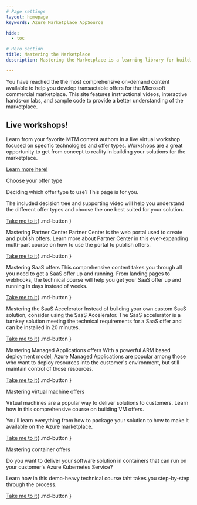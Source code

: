 ```yaml
---
# Page settings
layout: homepage
keywords: Azure Marketplace AppSource

hide:
  - toc

# Hero section
title: Mastering the Marketplace
description: Mastering the Marketplace is a learning library for building transactable offers on the Microsoft commercial marketplace. This content helps you bring your solution to the marketplace faster and with more understanding. The library contains self-paced videos, hands-on labs, and sample code.

---
```


You have reached the the most comprehensive on-demand content available to help you develop transactable offers for the Microsoft commercial marketplace. This site features instructional videos, interactive hands-on labs, and sample code to provide a better understanding of the marketplace.

## Live workshops!

Learn from your favorite MTM content authors in a live virtual workshop focused on specific technologies and offer types. Workshops are a great opportunity to get from concept to reality in building your solutions for the marketplace.

[Learn more here!](./misc/workshops.md)

<div class="landing-tile" markdown="1">
 <span class="linkless-heading">Choose your offer type</span>

Deciding which offer type to use? This page is for you.

The included decision tree and supporting video will help you understand the different offer types and choose the one best suited for your solution.

[Take me to it](/Mastering-the-Marketplace/biz/select-offer-type){ .md-button }
</div>

<div class="landing-tile" markdown="1">
<span class="linkless-heading">Mastering Partner Center</span>
Partner Center is the web portal used to create and publish offers. Learn more about Partner Center in this ever-expanding multi-part course on how to use the portal to publish offers.

[Take me to it](/Mastering-the-Marketplace/partner-center){ .md-button }
</div>



<div class="landing-tile" markdown="1">
 <span class="linkless-heading">Mastering SaaS offers</span>
This comprehensive content takes you through all you need to get a SaaS offer up and running. From landing pages to webhooks, the technical course will help you get your SaaS offer up and running in days instead of weeks. 

[Take me to it](/Mastering-the-Marketplace/saas){ .md-button }
</div>

<div class="landing-tile" markdown="1">
 <span class="linkless-heading">Mastering the SaaS Accelerator</span>
Instead of building your own custom SaaS solution, consider using the SaaS Accelerator. The SaaS accelerator is a turnkey solution meeting the technical requirements for a SaaS offer and can be installed in 20 minutes.

[Take me to it](/Mastering-the-Marketplace/saas-accelerator){ .md-button }
</div>

<div class="landing-tile" markdown="1">
  <span class="linkless-heading">Mastering Managed Applications offers</span>
With a powerful ARM based deployment model, Azure Managed Applications are popular among those who want to deploy resources into the customer's environment, but still maintain control of those resources.

[Take me to it](/Mastering-the-Marketplace/ama){ .md-button }
</div>

<div class="landing-tile" markdown="1">
  <span class="linkless-heading">Mastering virtual machine offers</span>

Virtual machines are a popular way to deliver solutions to customers. Learn how in this comprehensive course on building VM offers.

You'll learn everything from how to package your solution to how to make it available on the Azure marketplace.

[Take me to it](/Mastering-the-Marketplace/vm){ .md-button }
</div>

<div class="landing-tile" markdown="1">
  <span class="linkless-heading">Mastering container offers</span>

Do you want to deliver your software solution in containers that can run on your customer's Azure Kubernetes Service? 

Learn how in this demo-heavy technical course taht takes you step-by-step through the process.

[Take me to it](/Mastering-the-Marketplace/container){ .md-button }
</div>
